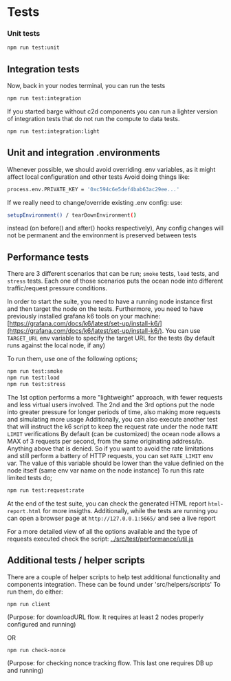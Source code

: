 # Tests

### Unit tests

```bash
npm run test:unit
```

## Integration tests

Now, back in your nodes terminal, you can run the tests

```bash
npm run test:integration
```

If you started barge without c2d components you can run a lighter version of integration tests that do not run the compute to data tests.

```bash
npm run test:integration:light
```

## Unit and integration .environments

Whenever possible, we should avoid overriding .env variables, as it might affect local configuration and other tests
Avoid doing things like:

```bash
process.env.PRIVATE_KEY = '0xc594c6e5def4bab63ac29ee...'
```

If we really need to change/override existing .env config:
use:

```bash
setupEnvironment() / tearDownEnvironment()
```

instead (on before() and after() hooks respectively),
Any config changes will not be permanent and the environment is preserved between tests

## Performance tests

There are 3 different scenarios that can be run; `smoke` tests, `load` tests, and `stress` tests.
Each one of those scenarios puts the ocean node into different traffic/request pressure conditions.

In order to start the suite, you need to have a running node instance first and then target the node on the tests.
Furthermore, you need to have previously installed grafana k6 tools on your machine: [https://grafana.com/docs/k6/latest/set-up/install-k6/](https://grafana.com/docs/k6/latest/set-up/install-k6/).
You can use `TARGET_URL` env variable to specify the target URL for the tests (by default runs against the local node, if any)

To run them, use one of the following options;

```bash
npm run test:smoke
npm run test:load
npm run test:stress
```

The 1st option performs a more "lightweight" approach, with fewer requests and less virtual users involved.
The 2nd and the 3rd options put the node into greater pressure for longer periods of time, also making more requests and simulating more usage
Additionally, you can also execute another test that will instruct the k6 script to keep the request rate under the node `RATE LIMIT` verifications
By default (can be customized) the ocean node allows a MAX of 3 requests per second, from the same originating address/ip. Anything above that is denied.
So if you want to avoid the rate limitations and still perform a battery of HTTP requests, you can set `RATE_LIMIT` env var.
The value of this variable should be lower than the value definied on the node itself (same env var name on the node instance)
To run this rate limited tests do;

```bash
npm run test:request:rate
```

At the end of the test suite, you can check the generated HTML report `html-report.html` for more insigths.
Additionally, while the tests are running you can open
a browser page at `http://127.0.0.1:5665/` and see a live report

For a more detailed view of all the options available and the type of requests executed check the script: [../src/test/performance/util.js](../src/test/performance/util.js)

## Additional tests / helper scripts

There are a couple of helper scripts to help test additional functionality and components integration. These can be found under 'src/helpers/scripts'
To run them, do either:

```
npm run client
```

(Purpose: for downloadURL flow. It requires at least 2 nodes properly configured and running)

OR

```
npm run check-nonce
```

(Purpose: for checking nonce tracking flow. This last one requires DB up and running)
